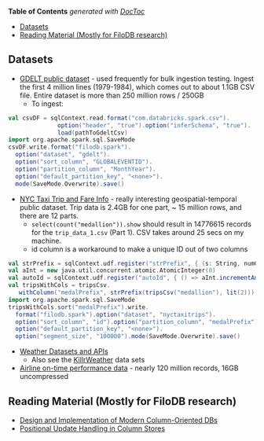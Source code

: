 <!-- START doctoc generated TOC please keep comment here to allow auto update -->
<!-- DON'T EDIT THIS SECTION, INSTEAD RE-RUN doctoc TO UPDATE -->
**Table of Contents**  *generated with [DocToc](https://github.com/thlorenz/doctoc)*

- [Datasets](#datasets)
- [Reading Material (Mostly for FiloDB research)](#reading-material-mostly-for-filodb-research)

<!-- END doctoc generated TOC please keep comment here to allow auto update -->

## Datasets

* [GDELT public dataset](http://data.gdeltproject.org/documentation/GDELT-Data_Format_Codebook.pdf) - used frequently for bulk ingestion testing.  Ingest the first 4 million lines (1979-1984), which comes out to about 1.1GB CSV file.  Entire dataset is more than 250 million rows / 250GB
    - To ingest:

```scala
val csvDF = sqlContext.read.format("com.databricks.spark.csv").
              option("header", "true").option("inferSchema", "true").
              load(pathToGdeltCsv)
import org.apache.spark.sql.SaveMode
csvDF.write.format("filodb.spark").
  option("dataset", "gdelt").
  option("sort_column", "GLOBALEVENTID").
  option("partition_column", "MonthYear").
  option("default_partition_key", "<none>").
  mode(SaveMode.Overwrite).save()
```

* [NYC Taxi Trip and Fare Info](http://www.andresmh.com/nyctaxitrips/) - really interesting geospatial-temporal public dataset.  Trip data is 2.4GB for one part, ~ 15 million rows, and there are 12 parts.
    - `select(count("medallion")).show` should result in 14776615 records for the `trip_data_1.csv` (Part 1).   CSV takes around 25 secs on my machine.
    - id column is a workaround to make a unique ID out of two columns

```scala
val strPrefix = sqlContext.udf.register("strPrefix", { (s: String, numChars: Int) => s.take(numChars) })
val aInt = new java.util.concurrent.atomic.AtomicInteger(0)
val autoId = sqlContext.udf.register("autoId", { () => aInt.incrementAndGet() })
val tripsWithCols = tripsCsv.
   withColumn("medalPrefix", strPrefix(tripsCsv("medallion"), lit(2))).withColumn("id", autoId())
import org.apache.spark.sql.SaveMode
tripsWithCols.sort("medalPrefix").write.
  format("filodb.spark").option("dataset", "nyctaxitrips").
  option("sort_column", "id").option("partition_column", "medalPrefix").
  option("default_partition_key", "<none>").
  option("segment_size", "100000").mode(SaveMode.Overwrite).save()
```

* [Weather Datasets and APIs](https://github.com/killrweather/killrweather/wiki/9.-Weather-Data-Sources-and-APIs)
    - Also see the [KillrWeather](https://github.com/killrweather/killrweather/tree/master/data/load) data sets
* [Airline on-time performance data](http://stat-computing.org/dataexpo/2009/) - nearly 120 million records, 16GB uncompressed

## Reading Material (Mostly for FiloDB research)

* [Design and Implementation of Modern Column-Oriented DBs](http://db.csail.mit.edu/pubs/abadi-column-stores.pdf)
* [Positional Update Handling in Column Stores](http://www.cs.cornell.edu/~guoz/Guozhang%20Wang%20slides/Positional%20Update%20Handling%20in%20Column%20Stores.pdf)